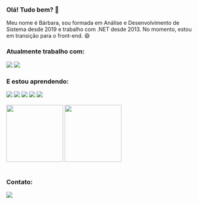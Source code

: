 ### Olá! Tudo bem? 👋

Meu nome é Bárbara, sou formada em Análise e Desenvolvimento de Sistema desde 2019 e trabalho com .NET desde 2013. No momento, estou em transição para o front-end. 😄

<h3>Atualmente trabalho com:</h3>
<div>
  <img src="https://img.shields.io/badge/C%23-239120?style=for-the-badge&logo=c-sharp&logoColor=white">
  <img src="https://img.shields.io/badge/.NET-5C2D91?style=for-the-badge&logo=.net&logoColor=white">
</div>

<h3>E estou aprendendo:</h3>
<div>
  <img src="https://img.shields.io/badge/HTML5-E34F26?style=for-the-badge&logo=html5&logoColor=white">
  <img src="https://img.shields.io/badge/CSS3-1572B6?style=for-the-badge&logo=css3&logoColor=white">
  <img src="https://img.shields.io/badge/JavaScript-F7DF1E?style=for-the-badge&logo=javascript&logoColor=black">
  <img src="https://img.shields.io/badge/Sass-CC6699?style=for-the-badge&logo=sass&logoColor=white">
  <img src="https://img.shields.io/badge/Vue.js-35495E?style=for-the-badge&logo=vue.js&logoColor=4FC08D">
  <!--<img src="https://img.shields.io/badge/React-20232A?style=for-the-badge&logo=react&logoColor=61DAFB">-->
</div>
<br>
<div>
  <!--<img height="180em" src="https://github-readme-stats.vercel.app/api?username=barbarapxto&show_icons=true&theme=radical" />-->
  <img height="150em" src="https://github-readme-stats.vercel.app/api/top-langs/?username=barbarapxto&layout=compact&theme=outrun" />
  <img height="150em" src="https://github-readme-stats.vercel.app/api?username=barbarapxto&theme=outrun&show_icons=true" />
 </div>
<br>
<div>
  <h3>Contato:</h3>
  <a href="https://www.linkedin.com/in/barbarapeixoto/" target="_blank"><img src="https://img.shields.io/badge/LinkedIn-0077B5?style=for-the-badge&logo=linkedin&logoColor=white" /></a>
</div>
